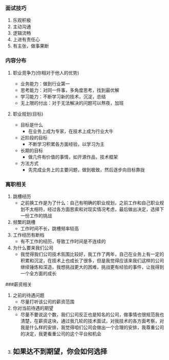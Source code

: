 ### 面试技巧
1. 乐观积极
2. 主动沟通
3. 逻辑流畅
4. 上进有责任心
5. 有主张，做事果断

### 内容分布
1. 职业竞争力(你相对于他人的优势)
    - 业务能力：做到行业第一
    - 思考能力：对同一件事，多角度思考，找到最优解
    - 学习能力：不断学习新的技术，沉淀，总结
    - 无上限的付出：对于无法解决的问题可以熬夜，加班
    
2. 职业规划(目标)
    - 目标是什么
        - 在业务上成为专家，在技术上成为行业大牛
    - 近阶段的目标
        - 不断学习积累各方面经验，以学习为主
    - 长期的目标
        - 做几件有价值的事情，如开源作品，技术框架
    - 方法方式
        - 先完成业务上的主要问题，做到极致，然后逐步向目标靠拢

### 离职相关
1. 跳槽经历
    - 之前换工作是为了什么：自己有明确的职业规划，之前工作和自己职业规划不太相符，经过各方面思索和对现实情况考虑，最后做出决定，选择下一份工作的挑战
2. 频繁的跳槽
    - 工作时间不长，跳槽频率较高
3. 工作经历有断档
    - 有不工作的经历，导致工作时间是不连续的
4. 为什么要来我们公司
    - 我觉得我们公司技术氛围比较好，我工作了两年，自己在业务上有一定的积累和沉淀，在技术上也成长了很多，但是我觉得应该来我们这样的公司继续锤炼和深造，我想挑战更大的困难，挑战更有经验的事件，让我得到一个全方面的成长
    
    
###薪资相关
1. 之前的待遇问题
    - 尽量打听该公司的薪资范围
2. 你对当前待遇的期望
    - 尽量不要说这个数，我们公司反正也是知名的公司，做事情也很规范我也清楚，在薪资这块，通过我几轮的技术面试，对我技术的各方面考察，对我是什么样的安排，我觉得咱们公司会做出一个合理的安排，我尊重公司的决定，我更看重公司的这个平台和机会
3. 如果达不到期望，你会如何选择
    - 


